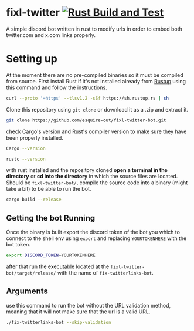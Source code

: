 # fixl-twitter [![Rust Build and Test](https://github.com/esquire-out/fixl-twitter-bot/actions/workflows/rust.yml/badge.svg)](https://github.com/esquire-out/fixl-twitter-bot/actions/workflows/rust.yml)
A simple discord bot written in rust to modify urls in order to embed both twitter.com and x.com links properly.

# Setting up
At the moment there are no pre-compiled binaries so it must be compiled from source.
First install Rust if it's not installed already from [Rustup](https://rustup.rs/) using this command and follow the instructions.
```bash
curl --proto '=https' --tlsv1.2 -sSf https://sh.rustup.rs | sh
```

Clone this repository using `git clone` or download it as a .zip and extract it.
```bash
git clone https://github.com/esquire-out/fixl-twitter-bot.git
```

check Cargo's version and Rust's compiler version to make sure they have been properly installed.
```bash
Cargo --version
```
```bash
rustc --version
```

with rust installed and the repository cloned **open a terminal in the directory** or **cd into the directory** in which the source files are located.
Should be `fixl-twitter-bot/`, compile the source code into a binary (might take a bit) to be able to run the bot.
```bash
cargo build --release
```
## Getting the bot Running
Once the binary is built export the discord token of the bot you which to connect to the shell env using `export` and replacing `YOURTOKENHERE` with the bot token.
```bash
export DISCORD_TOKEN=YOURTOKENHERE
```
after that run the executable located at the `fixl-twitter-bot/target/release/` with the name of `fix-twitterlinks-bot`.

## Arguments
use this command to run the bot without the URL validation method, meaning that it will not make sure that the url is a valid URL.
```bash
./fix-twitterlinks-bot --skip-validation
```
